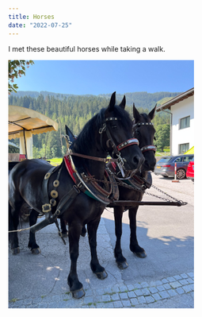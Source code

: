 ```yaml
---
title: Horses
date: "2022-07-25"
---
```

 
 I met these beautiful horses while taking a walk.
 
<img src="/static/img/IMG_1382.jpg" width="375">
 
